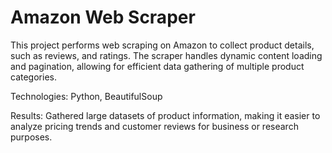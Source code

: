 # Amazon Web Scraper

This project performs web scraping on Amazon to collect product details, such as reviews, and ratings. The scraper handles dynamic content loading and pagination, allowing for efficient data gathering of multiple product categories.

Technologies: Python, BeautifulSoup 

Results: Gathered large datasets of product information, making it easier to analyze pricing trends and customer reviews for business or research purposes.
